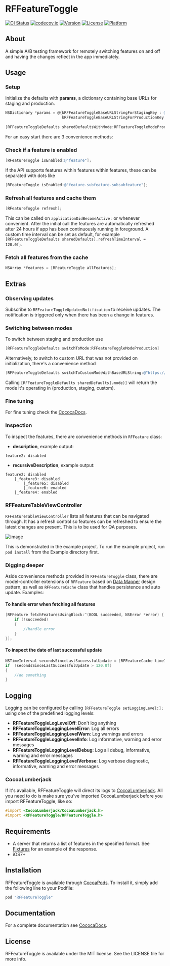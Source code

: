 # RFFeatureToggle

[![CI Status](http://img.shields.io/travis/raumfeld/RFFeatureToggle.svg?style=flat)](https://travis-ci.org/raumfeld/RFFeatureToggle)
[![codecov.io](https://codecov.io/github/raumfeld/RFFeatureToggle/coverage.svg?branch=master)](https://codecov.io/github/raumfeld/RFFeatureToggle/coverage.svg?branch=master)
[![Version](https://img.shields.io/cocoapods/v/RFFeatureToggle.svg?style=flat)](http://cocoapods.org/pods/RFFeatureToggle)
[![License](https://img.shields.io/cocoapods/l/RFFeatureToggle.svg?style=flat)](http://cocoapods.org/pods/RFFeatureToggle)
[![Platform](https://img.shields.io/cocoapods/p/RFFeatureToggle.svg?style=flat)](http://cocoapods.org/pods/RFFeatureToggle)

## About

A simple A/B testing framework for remotely switching features on and off and having the changes reflect in the app immediately.

## Usage

### Setup

Initialize the defaults with **params**, a dictionary containing base URLs for staging and production.

```objective-c
NSDictionary *params = @{kRFFeatureToggleBaseURLStringForStagingKey : @"https://staging/",
						 kRFFeatureToggleBaseURLStringForProductionKey : @"https://production/"};
                             
[RFFeatureToggleDefaults sharedDefaultsWithMode:RFFeatureToggleModeProduction params:params];
```

For an easy start there are 3 convenience methods:

### Check if a feature is enabled

```objective-c
[RFeatureToggle isEnabled:@"feature"];
```

If the API supports features within features within features, these can be separated with dots like

```objective-c
[RFeatureToggle isEnabled:@"feature.subfeature.subsubfeature"];
```

### Refresh all features and cache them

```objective-c
[RFeatureToggle refresh];
```

This can be called on `applicationDidBecomeActive:` or whenever convenient. After the initial call the features are automatically refreshed after 24 hours if app has been continuously running in foreground. A custom time interval can be set as default, for example `[RFFeatureToggleDefaults sharedDefaults].refreshTimeInterval = 120.0f;`.

### Fetch all features from the cache

```objective-c
NSArray *features = [RFeatureToggle allFeatures];
```

## Extras

### Observing updates

Subscribe to `RFFeatureToggleUpdatedNotification` to receive updates. The notification is triggered only when there has been a change in features.

### Switching between modes

To switch between staging and production use

```objective-c
[RFFeatureToggleDefaults switchToMode:RFFeatureToggleModeProduction]
```

Alternatively, to switch to custom URL that was not provided on initialization, there's a convenience method

```objective-c
[RFFeatureToggleDefaults switchToCustomModeWithBaseURLString:@"https://testURL"]
```

Calling `[RFFeatureToggleDefaults sharedDefaults].mode)]` will return the mode it's operating in (production, staging, custom).

### Fine tuning
For fine tuning check the [CococaDocs](http://cocoadocs.org/docsets/RFFeatureToggle). 

### Inspection
To inspect the features, there are convenience methods in `RFFeature` class:

* **description**, example output:

```
feature2: disabled
```

* **recursiveDescription**, example output:

```
feature2: disabled	
	|_feature3: disabled		
		|_feature5: disabled
		|_feature6: enabled
	|_feature4: enabled
```

### RFFeatureTableViewController

`RFFeatureTableViewController` lists all features that can be navigated through. It has a refresh control so features can be refreshed to ensure the latest changes are present. This is to be used for QA purposes.

![image](Docs/RFFeatureTableViewController.gif)

This is demonstrated in the example project. To run the example project, run `pod install` from the Example directory first.

### Digging deeper

Aside convenience methods provided in `RFFeatureToggle` class, there are model-controller extensions of `RFFeature` based on [Data Mapper](http://martinfowler.com/eaaCatalog/dataMapper.html) design pattern, as well as `RFFeatureCache` class that handles persistence and auto update. Examples:

#### To handle error when fetching all features

```objective-c
[RFFeature fetchFeaturesUsingBlock:^(BOOL succeeded, NSError *error) {
	if (!succeeded)
	{
		//handle error
	}
}];
```

#### To inspect the date of last successful update

```objective-c
NSTimeInterval secondsSinceLastSuccessfulUpdate = [RFFeatureCache timeIntervalSinceLastSuccessfulUpdate];
if	(secondsSinceLastSuccessfulUpdate > 120.0f)
{
	//do something
}
```
## Logging

Logging can be configured by calling `[RFFeatureToggle setLoggingLevel:];` using one of the predefined logging levels:

- **RFFeatureToggleLogLevelOff**: Don't log anything
- **RFFeatureToggleLoggingLevelError**: Log all errors
- **RFFeatureToggleLoggingLevelWarn**: Log warnings and errors
- **RFFeatureToggleLoggingLevelInfo**: Log informative, warning and error messages
- **RFFeatureToggleLoggingLevelDebug**: Log all debug, informative, warning and error messages
- **RFFeatureToggleLoggingLevelVerbose**: Log verbose diagnostic, informative, warning and error messages

### CocoaLumberjack

If it's available, RFFeatureToggle will direct its logs to [CocoaLumberjack](https://github.com/CocoaLumberjack/CocoaLumberjack). All you need to do is make sure you've imported CocoaLumberjack before you import RFFeatureToggle, like so:

```objective-c
#import <CocoaLumberjack/CocoaLumberjack.h>
#import <RFFeatureToggle/RFFeatureToggle.h>
```

## Requirements

* A server that returns a list of features in the specified format. See [Fixtures](Example/Tests/Fixtures) for an example of the response.
* iOS7+

## Installation

RFFeatureToggle is available through [CocoaPods](http://cocoapods.org). To install
it, simply add the following line to your Podfile:

```ruby
pod "RFFeatureToggle"
```

## Documentation

For a complete documentation see [CococaDocs](http://cocoadocs.org/docsets/RFFeatureToggle).

## License

RFFeatureToggle is available under the MIT license. See the LICENSE file for more info.
